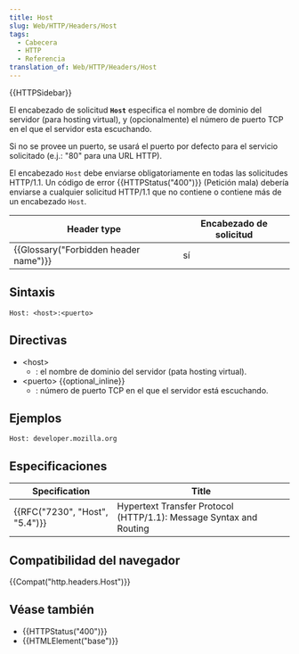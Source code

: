 ```yaml
---
title: Host
slug: Web/HTTP/Headers/Host
tags:
  - Cabecera
  - HTTP
  - Referencia
translation_of: Web/HTTP/Headers/Host
---
```


{{HTTPSidebar}}

El encabezado de solicitud **`Host`** especifica el nombre de dominio del servidor (para hosting virtual), y (opcionalmente) el número de puerto TCP en el que el servidor esta escuchando.

Si no se provee un puerto, se usará el puerto por defecto para el servicio solicitado (e.j.: "80" para una URL HTTP).

El encabezado `Host` debe enviarse obligatoriamente en todas las solicitudes HTTP/1.1. Un código de error {{HTTPStatus("400")}} (Petición mala) debería enviarse a cualquier solicitud HTTP/1.1 que no contiene o contiene más de un encabezado `Host`.

| Header type                                      | Encabezado de solicitud |
| ------------------------------------------------ | ----------------------- |
| {{Glossary("Forbidden header name")}} | sí                      |

## Sintaxis

```
Host: <host>:<puerto>
```

## Directivas

- \<host>
  - : el nombre de dominio del servidor (pata hosting virtual).
- \<puerto> {{optional_inline}}
  - : número de puerto TCP en el que el servidor está escuchando.

## Ejemplos

```
Host: developer.mozilla.org
```

## Especificaciones

| Specification                            | Title                                                              |
| ---------------------------------------- | ------------------------------------------------------------------ |
| {{RFC("7230", "Host", "5.4")}} | Hypertext Transfer Protocol (HTTP/1.1): Message Syntax and Routing |

## Compatibilidad del navegador

{{Compat("http.headers.Host")}}

## Véase también

- {{HTTPStatus("400")}}
- {{HTMLElement("base")}}
